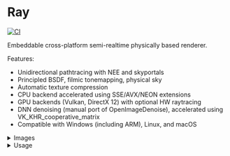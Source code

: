# Ray
[![CI](https://github.com/sergcpp/Ray/actions/workflows/ci.yml/badge.svg)](https://github.com/sergcpp/Ray/actions/workflows/ci.yml)

Embeddable cross-platform semi-realtime physically based renderer.

Features:

- Unidirectional pathtracing with NEE and skyportals
- Principled BSDF, filmic tonemapping, physical sky
- Automatic texture compression
- CPU backend accelerated using SSE/AVX/NEON extensions
- GPU backends (Vulkan, DirectX 12) with optional HW raytracing
- DNN denoising (manual port of OpenImageDenoise), accelerated using VK_KHR_cooperative_matrix
- Compatible with Windows (including ARM), Linux, and macOS

<details>
  <summary>Images</summary>

  - Rendered with time limit of 15 seconds using: <https://github.com/sergcpp/RayDemo>
  - Links to the original scenes:  \
    https://benedikt-bitterli.me/resources/  \
    https://www.blender.org/download/demo-files/  \
    https://www.intel.com/content/www/us/en/developer/topic-technology/graphics-research/samples.html  \
    https://developer.nvidia.com/orca/amazon-lumberyard-bistro \
    https://wirewheelsclub.com/models/1965-ford-mustang-fastback \
    https://evermotion.org/shop/show_product/scene-1-ai43-archinteriors-for-blender/14564 \
    https://www.blendermarket.com/products/blender-eevee-modern-villa

  <div>
    <div float="left" >
      <img src="images/scene11.jpg" width="44.7%" />
      <img src="images/scene12.jpg" width="44.7%" />
    </div>
    <div float="left" >
      <img src="images/scene6.jpg" width="47.0%" />
      <img src="images/scene5.jpg" width="42.4%" />
    </div>
    <div float="left" >
      <img src="images/scene9.jpg" width="44.7%" />
      <img src="images/scene7.jpg" width="44.7%" />
    </div>
    <div float="left" >
      <img src="images/scene10.jpg" width="46.95%" />
      <img src="images/scene8.jpg" width="42.45%" />
    </div>
    <div float="left" >
      <img src="images/scene13.jpg" width="44.7%" />
      <img src="images/scene14.jpg" width="44.7%" />
    </div>
    <div float="left" >
      <img src="images/scene3.jpg" width="26.55%" />
      <img src="images/scene4.jpg" width="62.9%" />
    </div>
    <div float="left" >
      <img src="images/scene16.jpg" width="60.0%" />
      <img src="images/scene1.jpg" width="29.4%" />
    </div>
    <div float="left" >
      <img src="images/scene2.jpg" width="29.9%" />
      <img src="images/scene15.jpg" width="59.5%" />
    </div>
    <div float="left" >
      <img src="images/scene17.jpg" width="89.8%" />
    </div>
  </div>
</details>

<details>
  <summary>Usage</summary>

  ## Installation
The intended use is to add it as a submodule to an existing project:

```console
git submodule add https://github.com/sergcpp/Ray.git
```

Then in CMakeLists.txt file:

```cmake
add_subdirectory(Ray)
```

But also standalone samples can be compiled and run:

### Windows

```console
git clone https://github.com/sergcpp/Ray.git
cd Ray
mkdir build && cd build/
cmake ..
msbuild ALL_BUILD.vcxproj /p:Configuration=Release
```

### Linux/MacOS

```console
git clone https://github.com/sergcpp/Ray.git
cd Ray
mkdir build && cd build/
cmake .. -DCMAKE_BUILD_TYPE=Release && make
```

## Usage

### Image rendering

```c++
#include <Ray/Ray.h>

int main() {
    const int IMG_W = 256, IMG_H = 256;
    const int SAMPLE_COUNT = 64;

    // Initial frame resolution, can be changed later
    Ray::settings_t s;
    s.w = IMG_W;
    s.h = IMG_H;

    // Additional Ray::eRendererType parameter can be passed (Vulkan GPU renderer created by default)
    Ray::RendererBase *renderer = Ray::CreateRenderer(s, &Ray::g_stdout_log);

    // Each renderer has its own storage implementation (RAM, GPU-RAM),
    // so renderer itself should create scene object
    Ray::SceneBase *scene = renderer->CreateScene();

    // Setup environment
    Ray::environment_desc_t env_desc;
    env_desc.env_col[0] = env_desc.env_col[1] = env_desc.env_col[2] = 0.0f;
    scene->SetEnvironment(env_desc);

    // Add diffuse materials
    Ray::shading_node_desc_t mat_desc1;
    mat_desc1.type = Ray::eShadingNode::Diffuse;
    mat_desc1.base_color[0] = 0.5f;
    mat_desc1.base_color[1] = 0.5f;
    mat_desc1.base_color[2] = 0.5f;
    const Ray::MaterialHandle mat1 = scene->AddMaterial(mat_desc1);

    mat_desc1.base_color[0] = 0.5f;
    mat_desc1.base_color[1] = 0.0f;
    mat_desc1.base_color[2] = 0.0f;
    const Ray::MaterialHandle mat2 = scene->AddMaterial(mat_desc1);

    mat_desc1.base_color[0] = 0.0f;
    mat_desc1.base_color[1] = 0.5f;
    mat_desc1.base_color[2] = 0.0f;
    const Ray::MaterialHandle mat3 = scene->AddMaterial(mat_desc1);

    // Add emissive material
    Ray::shading_node_desc_t mat_desc2;
    mat_desc2.type = Ray::eShadingNode::Emissive;
    mat_desc2.strength = 100.0f;
    mat_desc2.base_color[0] = 1.0f;
    mat_desc2.base_color[1] = 1.0f;
    mat_desc2.base_color[2] = 1.0f;
    mat_desc2.multiple_importance = true; // Use NEE for this lightsource
    const Ray::MaterialHandle mat4 = scene->AddMaterial(mat_desc2);

    // Setup test mesh
    // position(3 floats), normal(3 floats), tex_coord(2 floats)
    // clang-format off
    const float attrs[] = { // floor
                            0.0f, 0.0f, -0.5592f,           0.0f, 1.0f, 0.0f,                   1.0f, 1.0f,
                            0.0f, 0.0f, 0.0f,               0.0f, 1.0f, 0.0f,                   1.0f, 0.0f,
                            -0.5528f, 0.0f, 0.0f,           0.0f, 1.0f, 0.0f,                   0.0f, 0.0f,
                            -0.5496f, 0.0f, -0.5592f,       0.0f, 1.0f, 0.0f,                   0.0f, 1.0f,
                            // back wall
                            0.0f, 0.0f, -0.5592f,           0.0f, 0.0f, 1.0f,                   0.0f, 0.0f,
                            -0.5496f, 0.0f, -0.5592f,       0.0f, 0.0f, 1.0f,                   0.0f, 0.0f,
                            -0.556f, 0.5488f, -0.5592f,     0.0f, 0.0f, 1.0f,                   0.0f, 0.0f,
                            0.0f, 0.5488f, -0.5592f,        0.0f, 0.0f, 1.0f,                   0.0f, 0.0f,
                            // ceiling
                            -0.556f, 0.5488f, -0.5592f,     0.0f, -1.0f, 0.0f,                  0.0f, 0.0f,
                            0.0f, 0.5488f, -0.5592f,        0.0f, -1.0f, 0.0f,                  0.0f, 0.0f,
                            0.0f, 0.5488f, 0.0f,            0.0f, -1.0f, 0.0f,                  0.0f, 0.0f,
                            -0.556f, 0.5488f, 0.0f,         0.0f, -1.0f, 0.0f,                  0.0f, 0.0f,
                            // left wall
                            -0.5528f, 0.0f, 0.0f,           1.0f, 0.0f, 0.0f,                   0.0f, 0.0f,
                            -0.5496f, 0.0f, -0.5592f,       1.0f, 0.0f, 0.0f,                   0.0f, 0.0f,
                            -0.556f, 0.5488f, 0.0f,         1.0f, 0.0f, 0.0f,                   0.0f, 0.0f,
                            -0.556f, 0.5488f, -0.5592f,     1.0f, 0.0f, 0.0f,                   0.0f, 0.0f,
                            // right wall
                            0.0f, 0.0f, -0.5592f,           -1.0f, 0.0f, 0.0f,                  0.0f, 0.0f,
                            0.0f, 0.0f, 0.0f,               -1.0f, 0.0f, 0.0f,                  0.0f, 0.0f,
                            0.0f, 0.5488f, -0.5592f,        -1.0f, 0.0f, 0.0f,                  0.0f, 0.0f,
                            0.0f, 0.5488f, 0.0f,            -1.0f, 0.0f, 0.0f,                  0.0f, 0.0f,
                            // light
                            -0.213f, 0.5478f, -0.227f,      0.0f, -1.0f, 0.0f,                  0.0f, 0.0f,
                            -0.343f, 0.5478f, -0.227f,      0.0f, -1.0f, 0.0f,                  0.0f, 0.0f,
                            -0.343f, 0.5478f, -0.332f,      0.0f, -1.0f, 0.0f,                  0.0f, 0.0f,
                            -0.213f, 0.5478f, -0.332f,      0.0f, -1.0f, 0.0f,                  0.0f, 0.0f,
                            // short block
                            -0.240464f, 0.0f, -0.271646f,   0.285951942f, 0.0f, -0.958243966,   0.0f, 0.0f,
                            -0.240464f, 0.165f, -0.271646f, 0.285951942f, 0.0f, -0.958243966,   0.0f, 0.0f,
                            -0.082354f, 0.165f, -0.224464f, 0.285951942f, 0.0f, -0.958243966,   0.0f, 0.0f,
                            -0.082354f, 0.0f, -0.224464f,   0.285951942f, 0.0f, -0.958243966,   0.0f, 0.0f,
                            -0.240464f, 0.0, -0.271646f,    -0.958243966f, 0.0f, -0.285951942f, 0.0f, 0.0f,
                            -0.240464f, 0.165f, -0.271646f, -0.958243966f, 0.0f, -0.285951942f, 0.0f, 0.0f,
                            -0.287646f, 0.165f, -0.113536f, -0.958243966f, 0.0f, -0.285951942f, 0.0f, 0.0f,
                            -0.287646f, 0.0f, -0.113536f,   -0.958243966f, 0.0f, -0.285951942f, 0.0f, 0.0f,
                            -0.082354f, 0.0f, -0.224464f,   0.958243966f, 0.0f, 0.285951942f,   0.0f, 0.0f,
                            -0.082354f, 0.165f, -0.224464f, 0.958243966f, 0.0f, 0.285951942f,   0.0f, 0.0f,
                            -0.129536f, 0.165f, -0.066354f, 0.958243966f, 0.0f, 0.285951942f,   0.0f, 0.0f,
                            -0.129536f, 0.0f, -0.066354f,   0.958243966f, 0.0f, 0.285951942f,   0.0f, 0.0f,
                            -0.287646f, 0.0f, -0.113536f,   -0.285951942f, 0.0f, 0.958243966,   0.0f, 0.0f,
                            -0.287646f, 0.165f, -0.113536f, -0.285951942f, 0.0f, 0.958243966,   0.0f, 0.0f,
                            -0.129536f, 0.165f, -0.066354f, -0.285951942f, 0.0f, 0.958243966,   0.0f, 0.0f,
                            -0.129536f, 0.0f, -0.066354f,   -0.285951942f, 0.0f, 0.958243966,   0.0f, 0.0f,
                            -0.240464f, 0.165f, -0.271646f, 0.0f, 1.0f, 0.0f,                   0.0f, 0.0f,
                            -0.082354f, 0.165f, -0.224464f, 0.0f, 1.0f, 0.0f,                   0.0f, 0.0f,
                            -0.129536f, 0.165f, -0.066354f, 0.0f, 1.0f, 0.0f,                   0.0f, 0.0f,
                            -0.287646f, 0.165f, -0.113536f, 0.0f, 1.0f, 0.0f,                   0.0f, 0.0f,
                            // tall block
                            -0.471239f, 0.0f, -0.405353f,   -0.296278358f, 0.0f, -0.955101609f, 0.0f, 0.0f,
                            -0.471239f, 0.33f, -0.405353f,  -0.296278358f, 0.0f, -0.955101609f, 0.0f, 0.0f,
                            -0.313647f, 0.33f, -0.454239f,  -0.296278358f, 0.0f, -0.955101609f, 0.0f, 0.0f,
                            -0.313647f, 0.0f, -0.454239f,   -0.296278358f, 0.0f, -0.955101609f, 0.0f, 0.0f,
                            -0.264761f, 0.0f, -0.296647f,   0.955101609f, 0.0f, -0.296278358f,  0.0f, 0.0f,
                            -0.264761f, 0.33f, -0.296647f,  0.955101609f, 0.0f, -0.296278358f,  0.0f, 0.0f,
                            -0.313647f, 0.33f, -0.454239f,  0.955101609f, 0.0f, -0.296278358f,  0.0f, 0.0f,
                            -0.313647f, 0.0f, -0.454239f,   0.955101609f, 0.0f, -0.296278358f,  0.0f, 0.0f,
                            -0.471239f, 0.0f, -0.405353f,   -0.955101609f, 0.0f, 0.296278358f,  0.0f, 0.0f,
                            -0.471239f, 0.33f, -0.405353f,  -0.955101609f, 0.0f, 0.296278358f,  0.0f, 0.0f,
                            -0.422353f, 0.33f, -0.247761f,  -0.955101609f, 0.0f, 0.296278358f,  0.0f, 0.0f,
                            -0.422353f, 0.0f, -0.247761f,   -0.955101609f, 0.0f, 0.296278358f,  0.0f, 0.0f,
                            -0.422353f, 0.0f, -0.247761f,   0.296278358f, 0.0f, 0.955101609f,   0.0f, 0.0f,
                            -0.422353f, 0.33f, -0.247761f,  0.296278358f, 0.0f, 0.955101609f,   0.0f, 0.0f,
                            -0.264761f, 0.33f, -0.296647f,  0.296278358f, 0.0f, 0.955101609f,   0.0f, 0.0f,
                            -0.264761f, 0.0f, -0.296647f,   0.296278358f, 0.0f, 0.955101609f,   0.0f, 0.0f,
                            -0.471239f, 0.33f, -0.405353f,  0.0f, 1.0f, 0.0f,                   0.0f, 0.0f,
                            -0.313647f, 0.33f, -0.454239f,  0.0f, 1.0f, 0.0f,                   0.0f, 0.0f,
                            -0.264761f, 0.33f, -0.296647f,  0.0f, 1.0f, 0.0f,                   0.0f, 0.0f,
                            -0.422353f, 0.33f, -0.247761f,  0.0f, 1.0f, 0.0f,                   0.0f, 0.0f};
    const uint32_t indices[] = { 0, 2, 1, 0, 3, 2,
                                4, 6, 5, 4, 7, 6,
                                8, 9, 10, 8, 10, 11,
                                12, 13, 14, 13, 15, 14,
                                16, 17, 18, 18, 17, 19,
                                20, 21, 22, 20, 22, 23,
                                24, 25, 26, 24, 26, 27,
                                28, 30, 29, 28, 31, 30,
                                32, 33, 34, 32, 34, 35,
                                36, 38, 37, 36, 39, 38,
                                40, 42, 41, 40, 43, 42,
                                44, 45, 46, 44, 46, 47,
                                48, 50, 49, 48, 51, 50,
                                52, 54, 53, 52, 55, 54,
                                56, 58, 57, 56, 59, 58,
                                60, 62, 61, 60, 63, 62};
    // clang-format on

    Ray::mesh_desc_t mesh_desc;
    mesh_desc.prim_type = Ray::ePrimType::TriangleList;
    mesh_desc.vtx_positions = {attrs, 0, 8};
    mesh_desc.vtx_normals = {attrs, 3, 8};
    mesh_desc.vtx_uvs = {attrs, 6, 8};
    mesh_desc.vtx_indices = indices;

    // Setup material groups
    const Ray::mat_group_desc_t groups[] = {
        {mat1, 0, 18}, {mat2, 19, 6}, {mat3, 25, 6}, {mat4, Ray::InvalidMaterialHandle, 31, 6}, {mat1, 37, 60}};
    mesh_desc.groups = groups;

    Ray::MeshHandle mesh1 = scene->AddMesh(mesh_desc);

    // Instantiate mesh
    const float xform[] = {1.0f, 0.0f, 0.0f, 0.0f, //
                           0.0f, 1.0f, 0.0f, 0.0f, //
                           0.0f, 0.0f, 1.0f, 0.0f, //
                           0.0f, 0.0f, 0.0f, 1.0f};
    scene->AddMeshInstance(mesh1, xform);

    // Add camera
    const float view_origin[] = {-0.278f, 0.273f, 0.8f};
    const float view_dir[] = {0.0f, 0.0f, -1.0f};

    Ray::camera_desc_t cam_desc;
    cam_desc.type = Ray::eCamType::Persp;
    memcpy(&cam_desc.origin[0], &view_origin[0], 3 * sizeof(float));
    memcpy(&cam_desc.fwd[0], &view_dir[0], 3 * sizeof(float));
    cam_desc.fov = 39.1463f;

    const Ray::CameraHandle cam = scene->AddCamera(cam_desc);
    scene->set_current_cam(cam);

    scene->Finalize();

    // Create region contex for frame, setup to use whole frame
    auto region = Ray::RegionContext{{0, 0, IMG_W, IMG_H}};

    // Render image
    for (int i = 0; i < SAMPLE_COUNT; i++) {
        // Each call performs one iteration, blocks until finished
        renderer->RenderScene(scene, region);
        printf("Renderered %i samples\n", i);
    }
    printf("Done\n");

    // Get rendered image pixels in 32-bit floating point RGBA format
    const Ray::color_data_rgba_t pixels = renderer->get_pixels_ref();

    for (int y = 0; y < IMG_H; y++) {
        for (int x = 0; x < IMG_W; x++) {
            int i = y * pixels.pitch + x;
            const Ray::color_rgba_t &p = pixels.ptr[i];

            float red = p.v[0];
            float green = p.v[1];
            float blue = p.v[2];
            float alpha = p.v[3];

            // ...
            // Save pixels or convert to desired format
            // ...
        }
    }

    delete scene;
    delete renderer;
}
```

![Screenshot](images/img1.jpg)

### Multithreading

With CPU backends it is safe to call RenderScene from different threads for non-overlaping image regions:

```c++
...
    if (Ray::RendererSupportsMultithreading(renderer->type())) {
        // Split image into 4 regions
        Ray::RegionContext regions[] = { Ray::RegionContext{ { 0,       0,       IMG_W/2, IMG_H/2 } },
                                         Ray::RegionContext{ { IMG_W/2, 0,       IMG_W/2, IMG_H/2 } },
                                         Ray::RegionContext{ { 0,       IMG_H/2, IMG_W/2, IMG_H/2 } },
                                         Ray::RegionContext{ { IMG_W/2, IMG_H/2, IMG_W/2, IMG_H/2 } } };

        #pragma omp parallel for
        for (int i = 0; i < 4; i++) {
            for (int j = 0; j < SAMPLE_COUNT; j++) {
                renderer->RenderScene(scene, regions[i]);
            }
        }
    }
...
```

### Denoising

The image can be denoised either with UNet (slower) or NLM filter (faster).

```c++
...
  if (EnableHighQualityDenoising) {
      // Initialize neural denoiser
      Ray::unet_filter_properties_t unet_props;
      renderer->InitUNetFilter(true, unet_props);

      for (int pass = 0; pass < unet_props.pass_count; ++pass) {
          renderer->DenoiseImage(pass, region);
      }
  } else {
      // Run simple NLM filter
      renderer->DenoiseImage(region);
  }
...
```

![Screenshot](images/img2.jpg)

See [samples](samples) folder for more.
</details>


